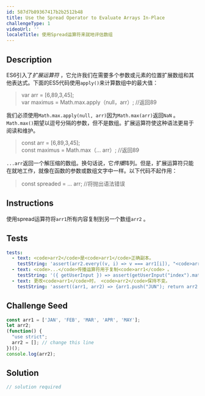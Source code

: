 ```yaml
---
id: 587d7b89367417b2b2512b48
title: Use the Spread Operator to Evaluate Arrays In-Place
challengeType: 1
videoUrl: ''
localeTitle: 使用Spread运算符来就地评估数组
---
```


## Description
<section id="description"> ES6引入了<dfn>扩展运算符</dfn> ，它允许我们在需要多个参数或元素的位置扩展数组和其他表达式。下面的ES5代码使用<code>apply()</code>来计算数组中的最大值： <blockquote> var arr = [6,89,3,45]; <br> var maximus = Math.max.apply（null，arr）; //返回89 </blockquote>我们必须使用<code>Math.max.apply(null, arr)</code>因为<code>Math.max(arr)</code>返回<code>NaN</code> 。 <code>Math.max()</code>期望以逗号分隔的参数，但不是数组。扩展运算符使这种语法更易于阅读和维护。 <blockquote> const arr = [6,89,3,45]; <br> const maximus = Math.max（... arr）; //返回89 </blockquote> <code>...arr</code>返回一个解压缩的数组。换句话说，它<em>传播</em>阵列。但是，扩展运算符只能在就地工作，就像在函数的参数或数组文字中一样。以下代码不起作用： <blockquote> const spreaded = ... arr; //将抛出语法错误</blockquote></section>

## Instructions
<section id="instructions">使用spread运算符将<code>arr1</code>所有内容复制到另一个数组<code>arr2</code> 。 </section>

## Tests
<section id='tests'>

```yml
tests:
  - text: <code>arr2</code>是<code>arr1</code>正确副本。
    testString: 'assert(arr2.every((v, i) => v === arr1[i]), "<code>arr2</code> is correct copy of <code>arr1</code>.");'
  - text: <code>...</code>传播运算符用于复制<code>arr1</code> 。
    testString: '({ getUserInput }) => assert(getUserInput("index").match(/\[\s*...arr1\s*\]/g),"<code>...</code> spread operator was used to duplicate <code>arr1</code>.");'
  - text: 更改<code>arr1</code>时， <code>arr2</code>保持不变。
    testString: 'assert((arr1, arr2) => {arr1.push("JUN"); return arr2.length < arr1.length},"<code>arr2</code> remains unchanged when <code>arr1</code> is changed.");'

```

</section>

## Challenge Seed
<section id='challengeSeed'>

<div id='js-seed'>

```js
const arr1 = ['JAN', 'FEB', 'MAR', 'APR', 'MAY'];
let arr2;
(function() {
  "use strict";
  arr2 = []; // change this line
})();
console.log(arr2);

```

</div>



</section>

## Solution
<section id='solution'>

```js
// solution required
```
</section>
